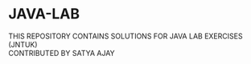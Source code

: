 # JAVA-LAB
THIS REPOSITORY CONTAINS SOLUTIONS FOR JAVA LAB EXERCISES (JNTUK)<br>
CONTRIBUTED BY SATYA AJAY
